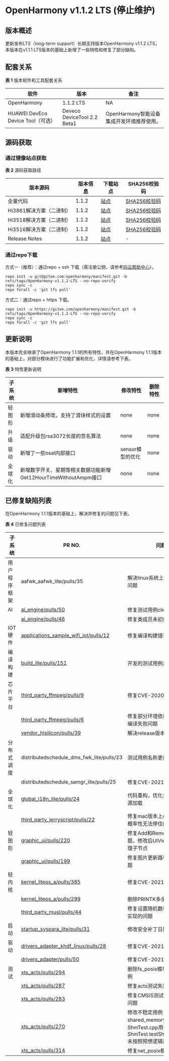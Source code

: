 # OpenHarmony v1.1.2 LTS (停止维护)

## 版本概述

更新发布LTS（long-term support）长期支持版本OpenHarmony v1.1.2 LTS，本版本在v1.1.1 LTS版本的基础上新增了一些特性和修复了部分缺陷。

## 配套关系

**表 1**  版本软件和工具配套关系

| 软件                              | 版本                        | 备注                                      |
| --------------------------------- | --------------------------- | ----------------------------------------- |
| OpenHarmony                       | 1.1.2 LTS                   | NA                                        |
| HUAWEI DevEco Device Tool（可选） | Deveco DeviceTool 2.2 Beta1 | OpenHarmony智能设备集成开发环境推荐使用。 |


## 源码获取

### 通过镜像站点获取

**表 2**  源码获取路径

| 版本源码                 | 版本信息 | 下载站点                                                     | SHA256校验码                                                 |
| ------------------------ | -------- | ------------------------------------------------------------ | ------------------------------------------------------------ |
| 全量代码                 | 1.1.2    | [站点](https://repo.huaweicloud.com/harmonyos/os/1.1.2/code-v1.1.2-LTS.tar.gz) | [SHA256校验码](https://repo.huaweicloud.com/harmonyos/os/1.1.2/code-v1.1.2-LTS.tar.gz.sha256) |
| Hi3861解决方案（二进制） | 1.1.2    | [站点](https://repo.huaweicloud.com/harmonyos/os/1.1.2/wifiiot-1.1.2.tar.gz) | [SHA256校验码](https://repo.huaweicloud.com/harmonyos/os/1.1.2/wifiiot-1.1.2.tar.gz.sha256) |
| Hi3518解决方案（二进制） | 1.1.2    | [站点](https://repo.huaweicloud.com/harmonyos/os/1.1.2/ipcamera_hi3518ev300-1.1.2.tar.gz) | [SHA256校验码](https://repo.huaweicloud.com/harmonyos/os/1.1.2/ipcamera_hi3518ev300-1.1.2.tar.gz.sha256) |
| Hi3516解决方案（二进制） | 1.1.2    | [站点](https://repo.huaweicloud.com/harmonyos/os/1.1.2/ipcamera_hi3516dv300-1.1.2.tar.gz) | [SHA256校验码](https://repo.huaweicloud.com/harmonyos/os/1.1.2/ipcamera_hi3516dv300-1.1.2.tar.gz.sha256) |
| Release Notes            | 1.1.2    | [站点](https://repo.huaweicloud.com/harmonyos/os/1.1.2/OpenHarmony-Release-Notes-1.1.2-LTS.zip) | -                                                            |


### 通过repo下载

方式一（推荐）：通过repo + ssh 下载（需注册公钥，请参考[码云帮助中心](https://gitee.com/help/articles/4191)）。

```shell
repo init -u git@gitee.com:openharmony/manifest.git -b refs/tags/OpenHarmony-v1.1.2-LTS --no-repo-verify
repo sync -c
repo forall -c 'git lfs pull'
```

方式二：通过repo + https 下载。

```shell
repo init -u https://gitee.com/openharmony/manifest.git -b refs/tags/OpenHarmony-v1.1.2-LTS --no-repo-verify
repo sync -c
repo forall -c 'git lfs pull'
```

## 更新说明

本版本完全继承了OpenHarmony 1.1.1的所有特性，并在OpenHarmony 1.1.1版本的基础上，对部分模块进行了功能扩展和优化，详情请参考下表。

**表 3**  特性更新说明

| 子系统 | 新增特性                                                     | 修改特性         | 删除特性 |
| ------ | ------------------------------------------------------------ | ---------------- | -------- |
| 轻图形 | 新增滑动条修改，支持了滑块样式的设置                         | none             | none     |
| 升级   | 适配升级包rsa3072长度的签名算法                              | none             | none     |
| 驱动   | 新增了一些osal内部接口                                       | sensor模型的优化 | none     |
| 全球化 | 新增数字开关、星期等相关数据功能新增Get12HourTimeWithoutAmpm接口 | none             | none     |


## 已修复缺陷列表

在OpenHarmony 1.1.1版本的基础上，解决并修复的问题见下表。

**表 4**  已修复问题列表

| 子系统       | PR NO.                                                       | 问题描述                                                     |
| ------------ | ------------------------------------------------------------ | ------------------------------------------------------------ |
| 用户程序框架 | aafwk_aafwk_lite/pulls/35 | 解決linux系统上小概率无法关机的问题                          |
| AI           | [ai_engine/pulls/50](https://gitee.com/openharmony/ai_engine/pulls/50) | 修复测试用例client端未释放问题                               |
|              | [ai_engine/pulls/46](https://gitee.com/openharmony/ai_engine/pulls/46) | 修复类成员未初始化的问题                                     |
| IOT硬件      | [applications_sample_wifi_iot/pulls/12](https://gitee.com/openharmony/applications_sample_wifi_iot/pulls/12) | 修复编译构建错误的问题                                       |
| 编译构建     | [build_lite/pulls/151](https://gitee.com/openharmony/build_lite/pulls/151) | 开发的测试用例加入到编译流程                                 |
| 芯片平台     | [third_party_ffmpeg/pulls/9](https://gitee.com/openharmony/device_hisilicon_third_party_ffmpeg/pulls/9) | 修复CVE-2020-22025安全漏洞                                   |
|              | [third_party_ffmpeg/pulls/6](https://gitee.com/openharmony/device_hisilicon_third_party_ffmpeg/pulls/6) | 修复部分环境依赖valgrind，导致编译失败问题                   |
|              | [vendor_hisilicon/pulls/39](https://gitee.com/openharmony/vendor_hisilicon/pulls/39) | 解决release版本编译失败的问题                                |
| 分布式调度   | distributedschedule_dms_fwk_lite/pulls/23 | 测试用例名称更换                                             |
|              | distributedschedule_samgr_lite/pulls/25 | 修复CVE-2021-22478安全漏洞                                   |
| 全球化       | [global_i18n_lite/pulls/24](https://gitee.com/openharmony/global_i18n_lite/pulls/24) | 代码重构，优化全球化i18n.dat资源加载                         |
|              | [third_party_jerryscript/pulls/22](https://gitee.com/openharmony/third_party_jerryscript/pulls/22) | 修复mac版本上debug调试时断点概率性无法停住的问题             |
| 轻图形       | [graphic_ui/pulls/220](https://gitee.com/openharmony/graphic_ui/pulls/220) | 修复Add和Remove未配套使用问题，修改后UIViewGroup析构不清理子节点 |
|              | [graphic_ui/pulls/199](https://gitee.com/openharmony/graphic_ui/pulls/199) | 修复图片更新路径之后不刷新的问题                             |
| 轻内核       | [kernel_liteos_a/pulls/385](https://gitee.com/openharmony/kernel_liteos_a/pulls/385) | 修复CVE-2021-22479安全漏洞                                   |
|              | [kernel_liteos_a/pulls/299](https://gitee.com/openharmony/kernel_liteos_a/pulls/299) | 删除PRINTK多余的维测日志                                     |
|              | [third_party_musl/pulls/44](https://gitee.com/openharmony/third_party_musl/pulls/44) | 修复设置随机数种子函数srand的实现的问题                      |
| 启动         | [startup_syspara_lite/pulls/31](https://gitee.com/openharmony/startup_syspara_lite/pulls/31) | 修改安全补丁日期                                             |
| 驱动         | [drivers_adapter_khdf_linux/pulls/28](https://gitee.com/openharmony/drivers_adapter_khdf_linux/pulls/28) | 修复CVE-2021-22441安全漏洞                                   |
|              | [drivers_adapter/pulls/50](https://gitee.com/openharmony/drivers_adapter/pulls/50) | 修复CVE-2021-22480安全漏洞                                   |
| 测试         | [xts_acts/pulls/294](https://gitcode.com/openharmony/xts_acts/pulls/294) | 删除fs_posix模块的不稳定测试用例                             |
|              | [xts_acts/pulls/287](https://gitcode.com/openharmony/xts_acts/pulls/287) | 修复acts测试失败的相关问题                                   |
|              | [xts_acts/pulls/283](https://gitcode.com/openharmony/xts_acts/pulls/283) | 修复CMSIS测试部分用例概率失败问题                            |
|              | [xts_acts/pulls/270](https://gitcode.com/openharmony/xts_acts/pulls/270) | 修改不稳定用例：shared_memory 模块ShmTest.cpp用例ShmTest.testShmatSHM_REMAP 未按照预想逻辑运行问题。 |
|              | [xts_acts/pulls/314](https://gitcode.com/openharmony/xts_acts/pulls/314) | 修复net_posix模块测试卡死问题                                |


